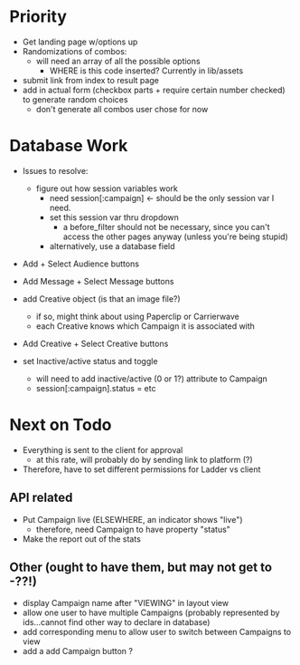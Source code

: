 # Priority

- Get landing page w/options up
- Randomizations of combos:
  - will need an array of all the possible options
    - WHERE is this code inserted?  Currently in lib/assets
- submit link from index to result page
- add in actual form (checkbox parts + require certain number checked) to generate random choices
  - don't generate all combos user chose for now

# Database Work

- Issues to resolve: 
  - figure out how session variables work
    - need session[:campaign] <- should be the only session var I need.
    - set this session var thru dropdown
      - a before_filter should not be necessary, since you can't access the other pages anyway (unless you're being stupid)
    - alternatively, use a database field

- Add + Select Audience buttons

- Add Message + Select Message buttons

- add Creative object (is that an image file?)
  - if so, might think about using Paperclip or Carrierwave
  - each Creative knows which Campaign it is associated with
- Add Creative + Select Creative buttons

- set Inactive/active status and toggle
  - will need to add inactive/active (0 or 1?) attribute to Campaign
  - session[:campaign].status = etc

# Next on Todo

- Everything is sent to the client for approval
  - at this rate, will probably do by sending link to platform (?)
- Therefore, have to set different permissions for Ladder vs client

## API related

- Put Campaign live (ELSEWHERE, an indicator shows "live")
  - therefore, need Campaign to have property "status"
- Make the report out of the stats

## Other (ought to have them, but may not get to -??!)

- display Campaign name after "VIEWING" in layout view
- allow one user to have multiple Campaigns (probably represented by ids...cannot find other way to declare in database)
- add corresponding menu to allow user to switch between Campaigns to view
- add a add Campaign button ?
